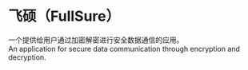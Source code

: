 # 飞硕（FullSure）
一个提供给用户通过加密解密进行安全数据通信的应用。  
An application for secure data communication through encryption and decryption.
